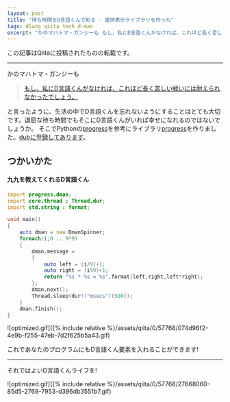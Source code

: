 ```yaml
---
layout: post
title: "待ち時間をD言語くんで彩る - 進捗表示ライブラリを作った"
tags: dlang qiita tech d-man
excerpt: "かのマハトマ・ガンジーも もし、私にD言語くんがなければ、これほど長く苦しい戦いには耐えられなかったでしょう。 と言ったように、生活の中でD言語くんを忘れないようにすることはとても大切です。退屈な待ち時間でもそこにD言語くんがいれば幸せになれるのではないでしょうか。 そこでPythonのprogressを参考にライブラリprogressを作りました。dubに登録してあります。"
---
```

この記事はQiitaに投稿されたものの転載です。

---
かのマハトマ・ガンジーも
> [もし、私にD言語くんがなければ、これほど長く苦しい戦いには耐えられなかったでしょう。](http://meigennote.com/?p=134#i-11)

と言ったように、生活の中でD言語くんを忘れないようにすることはとても大切です。退屈な待ち時間でもそこにD言語くんがいれば幸せになれるのではないでしょうか。
そこでPythonの[progress](https://github.com/verigak/progress)を参考にライブラリ[progress](https://github.com/kotet/progress)を作りました。[dubに登録してあります](http://code.dlang.org/packages/progress)。

## つかいかた

#### 九九を教えてくれるD言語くん

```d
import progress.dman;
import core.thread : Thread,dur;
import std.string : format;

void main()
{
    auto dman = new DmanSpinner;
    foreach(i;0 .. 9*9)
    {
        dman.message =
        {
            auto left = (i/9)+1;
            auto right = (i%9)+1;
            return "%s * %s = %s".format(left,right,left*right);
        };
        dman.next();
        Thread.sleep(dur!("msecs")(500));
    }
    dman.finish();
}
```

![optimized.gif]({% include relative %}/assets/qiita/0/57768/074d96f2-4e9b-f255-47eb-7d2f625b5a43.gif)

これであなたのプログラムにもD言語くん要素を入れることができます!

---

それではよいD言語くんライフを!

![optimized.gif]({% include relative %}/assets/qiita/0/57768/27668060-85d5-2769-7953-d396db3551b7.gif)
